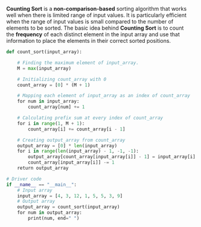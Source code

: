 **Counting Sort** is a **non-comparison-based** sorting algorithm that works well when there is limited range of input values. 
It is particularly efficient when the range of input values is small compared to the number of elements to be sorted. 
The basic idea behind **Counting Sort** is to count the **frequency** of each distinct element in the input array and use that information to place the elements in their correct sorted positions.

```python
def count_sort(input_array):

    # Finding the maximum element of input_array.
    M = max(input_array)

    # Initializing count_array with 0
    count_array = [0] * (M + 1)

    # Mapping each element of input_array as an index of count_array
    for num in input_array:
        count_array[num] += 1

    # Calculating prefix sum at every index of count_array
    for i in range(1, M + 1):
        count_array[i] += count_array[i - 1]

    # Creating output_array from count_array
    output_array = [0] * len(input_array)
    for i in range(len(input_array) - 1, -1, -1):
        output_array[count_array[input_array[i]] - 1] = input_array[i]
        count_array[input_array[i]] -= 1
    return output_array

# Driver code
if __name__ == "__main__":
    # Input array
    input_array = [4, 3, 12, 1, 5, 5, 3, 9]
    # Output array
    output_array = count_sort(input_array)
    for num in output_array:
        print(num, end=" ")
```
